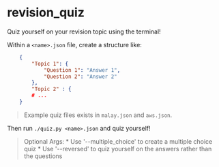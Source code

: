 # revision_quiz
Quiz yourself on your revision topic using the terminal!

Within a `<name>.json` file, create a structure like:
```json
    {
        "Topic 1": {
            "Question 1": "Answer 1",
            "Question 2": "Answer 2"
        },
        "Topic 2" : {
	    # ...
    }
```
> Example quiz files exists in `malay.json` and `aws.json`.    

Then run `./quiz.py <name>.json` and quiz yourself!

> Optional Args:
    * Use '--multiple_choice' to create a multiple choice quiz 
    * Use '--reversed' to quiz yourself on the answers rather than the questions
